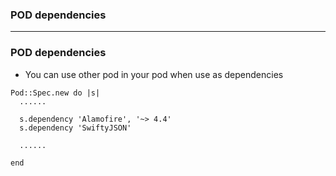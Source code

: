 ### POD dependencies

---------------------------------

### POD dependencies
  -  You can use other pod in your pod when use as dependencies

  ```
  Pod::Spec.new do |s|
    ......

    s.dependency 'Alamofire', '~> 4.4'
    s.dependency 'SwiftyJSON'

    ......

  end
  ```
